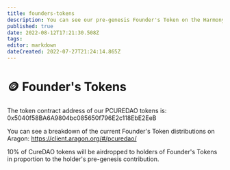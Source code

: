 ```yaml
---
title: founders-tokens
description: You can see our pre-genesis Founder's Token on the Harmony Chain Explorer.
published: true
date: 2022-08-12T17:21:30.508Z
tags: 
editor: markdown
dateCreated: 2022-07-27T21:24:14.865Z
---
```


# 🪙 Founder's Tokens

The token contract address of our PCUREDAO tokens is:
0x5040f58BA6A9804bc085650f796E2c118EbE2EeB

You can see a breakdown of the current Founder's Token distributions on Aragon:
https://client.aragon.org/#/pcuredao/

10% of CureDAO tokens will be airdropped to holders of Founder's Tokens in proportion to the holder's pre-genesis contribution.